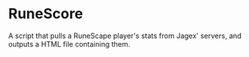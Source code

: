 # RuneScore
A script that pulls a RuneScape player's stats from Jagex' servers, and outputs a HTML file containing them.
